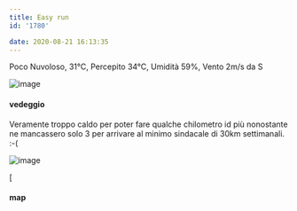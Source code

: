 ```yaml
---
title: Easy run
id: '1780'

date: 2020-08-21 16:13:35
---
```


Poco Nuvoloso, 31°C, Percepito 34°C, Umidità 59%, Vento 2m/s da S

![image](/images/2021/08/IMG_2586_hu5c3206213570737df537d07af86844ec_438286_700x0_resize_q75_box.jpg)

#### vedeggio

Veramente troppo caldo per poter fare qualche chilometro id più nonostante ne mancassero solo 3 per arrivare al minimo sindacale di 30km settimanali. :-(

![image](/images/2021/08/IMG_2582_huc908e2621b82a1ab9f1025916cdf23a1_510092_700x0_resize_q75_box.jpg)

[<!-- ![image](20200821-activity-map.png)](20200821-activity-map.png) -->

#### map
